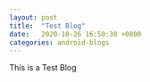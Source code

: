 ```yaml
---
layout: post
title:  "Test Blog"
date:   2020-10-26 16:50:30 +0800
categories: android-blogs
---
```


This is a Test Blog